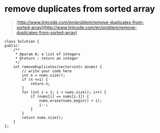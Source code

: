# remove duplicates from sorted array
>  [http://www.lintcode.com/en/problem/remove-duplicates-from-sorted-array](http://www.lintcode.com/en/problem/remove-duplicates-from-sorted-array)



	class Solution {
	public:
	    /**
	     * @param A: a list of integers
	     * @return : return an integer
	     */
	    int removeDuplicates(vector<int> &nums) {
	        // write your code here
	        int n = nums.size();
	        if (n <=1) {
	            return n;
	        }
	        for (int i = 1; i < nums.size(); i++) {
	            if (nums[i] == nums[i-1]) {
	                nums.erase(nums.begin() + i);
	                i--;
	            }
	        }
	        return nums.size();
	    }
	};

